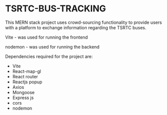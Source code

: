# TSRTC-BUS-TRACKING

This MERN stack project uses crowd-sourcing functionality to provide users with a platform to exchange information regarding the TSRTC buses.

Vite - was used for running the frontend

nodemon - was used for running the backend

Dependencies required for the project are:
  - Vite
  - React-map-gl
  - React router
  - Reactjs popup
  - Axios
  - Mongoose
  - Express js
  - cors
  - nodemon
